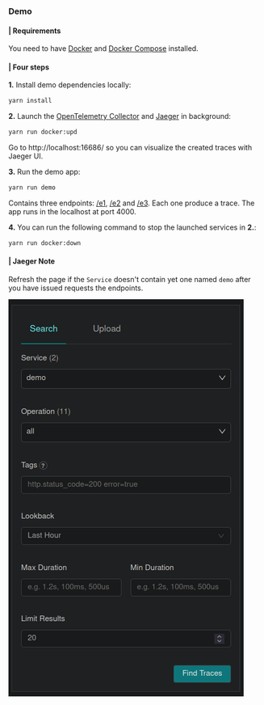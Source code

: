 ### Demo

#### | Requirements

You need to have [Docker](https://docs.docker.com/get-started/overview/) and [Docker Compose](https://docs.docker.com/compose/) installed.

#### | Four steps

**1.** Install demo dependencies locally:

```sh
yarn install
```

**2.** Launch the [OpenTelemetry Collector](https://opentelemetry.io/docs/collector/) and [Jaeger](https://www.jaegertracing.io/docs/1.46/) in background:

```sh
yarn run docker:upd
```

Go to http://localhost:16686/ so you can visualize the created traces with Jaeger UI.

**3.** Run the demo app:

```sh
yarn run demo
```

Contains three endpoints: [/e1](http://localhost:4000/e1), [/e2](http://localhost:4000/e2) and [/e3](http://localhost:4000/e3). Each one produce a trace. The app runs in the localhost at port 4000.

**4.** You can run the following command to stop the launched services in **2.**:

```sh
yarn run docker:down
```

#### | Jaeger Note

Refresh the page if the `Service` doesn't contain yet one named `demo` after you have issued requests the endpoints.

![image](images/jaeger-example.png)

